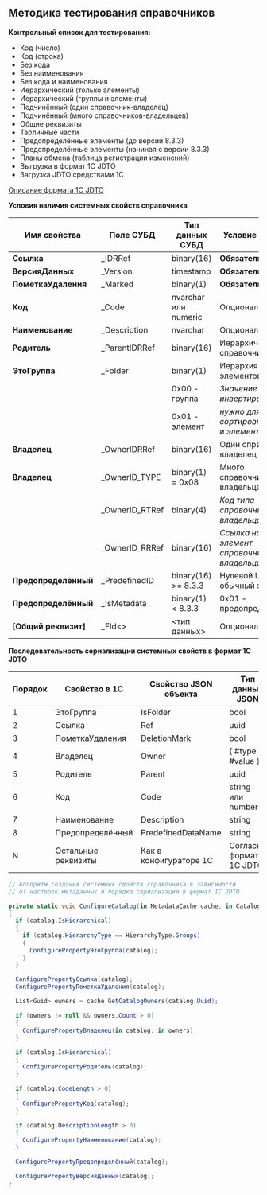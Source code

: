 ## Методика тестирования справочников

**Контрольный список для тестирования:**
- Код (число)
- Код (строка)
- Без кода
- Без наименования
- Без кода и наименования
- Иерархический (только элементы)
- Иерархический (группы и элементы)
- Подчинённый (один справочник-владелец)
- Подчинённый (много справочников-владельцев)
- Общие реквизиты
- Табличные части
- Предопределённые элементы (до версии 8.3.3)
- Предопределённые элементы (начиная с версии 8.3.3)
- Планы обмена (таблица регистрации изменений)
- Выгрузка в формат 1С JDTO
- Загрузка JDTO средствами 1С

[Описание формата 1С JDTO](https://infostart.ru/1c/articles/1481155/)

**Условия наличия системных свойств справочника**

| **Имя свойства**     | **Поле СУБД**  | **Тип данных СУБД**  | **Условие наличия**                       |
|----------------------|----------------|----------------------|-------------------------------------------|
| **Ссылка**           | _IDRRef        | binary(16)           | **Обязательно**                           |
| **ВерсияДанных**     | _Version       | timestamp            | **Обязательно**                           |
| **ПометкаУдаления**  | _Marked        | binary(1)            | **Обязательно**                           |
| **Код**              | _Code          | nvarchar или numeric | Опционально                               |
| **Наименование**     | _Description   | nvarchar             | Опционально                               |
| **Родитель**         | _ParentIDRRef  | binary(16)           | Иерархический справочник                  |
| **ЭтоГруппа**        | _Folder        | binary(1)            | Иерархия групп и элементов                |
|                      |                | 0x00 - группа        | *Значение в СУБД инвертировано:*          |
|                      |                | 0x01 - элемент       | *нужно для сортировки групп и элементов*  |
| **Владелец**         | _OwnerIDRRef   | binary(16)           | Один справочник-владелец                  |
| **Владелец**         | _OwnerID_TYPE  | binary(1) = 0x08     | Много справочников-владельцев             |
|                      | _OwnerID_RTRef | binary(4)            | *Код типа справочника-владельца*          |
|                      | _OwnerID_RRRef | binary(16)           | *Ссылка на элемент справочника-владельца* |
| **Предопределённый** | _PredefinedID  | binary(16) >= 8.3.3  | Нулевой UUID - обычный элемент            |
| **Предопределённый** | _IsMetadata    | binary(1)   < 8.3.3  | 0x01 - предопределённый                   |
| **[Общий реквизит]** | _Fld<<N>>      | <тип данных>         | Опционально                               |

**Последовательность сериализации системных свойств в формат 1С JDTO**

| **Порядок** | **Свойство в 1С**   | **Свойство JSON объекта** | **Тип данных JSON**      |
|-------------|---------------------|---------------------------|--------------------------|
| 1           | ЭтоГруппа           | IsFolder                  | bool                     |
| 2           | Ссылка              | Ref                       | uuid                     |
| 3           | ПометкаУдаления     | DeletionMark              | bool                     |
| 4           | Владелец            | Owner                     | { #type + #value }       |
| 5           | Родитель            | Parent                    | uuid                     |
| 6           | Код                 | Code                      | string или number        |
| 7           | Наименование        | Description               | string                   |
| 8           | Предопределённый    | PredefinedDataName        | string                   |
| N           | Остальные реквизиты | Как в конфигураторе 1С    | Согласно формату 1С JDTO |

```C#
// Алгоритм создания системных свойств справочника в зависимости
// от настроек метаданных и порядка сериализации в формат 1С JDTO

private static void ConfigureCatalog(in MetadataCache cache, in Catalog catalog)
{
  if (catalog.IsHierarchical)
  {
    if (catalog.HierarchyType == HierarchyType.Groups)
    {
      ConfigurePropertyЭтоГруппа(catalog);
    }
  }

  ConfigurePropertyСсылка(catalog);
  ConfigurePropertyПометкаУдаления(catalog);

  List<Guid> owners = cache.GetCatalogOwners(catalog.Uuid);

  if (owners != null && owners.Count > 0)
  {
    ConfigurePropertyВладелец(in catalog, in owners);
  }

  if (catalog.IsHierarchical)
  {
    ConfigurePropertyРодитель(catalog);
  }

  if (catalog.CodeLength > 0)
  {
    ConfigurePropertyКод(catalog);
  }

  if (catalog.DescriptionLength > 0)
  {
    ConfigurePropertyНаименование(catalog);
  }

  ConfigurePropertyПредопределённый(catalog);

  ConfigurePropertyВерсияДанных(catalog);
}
```